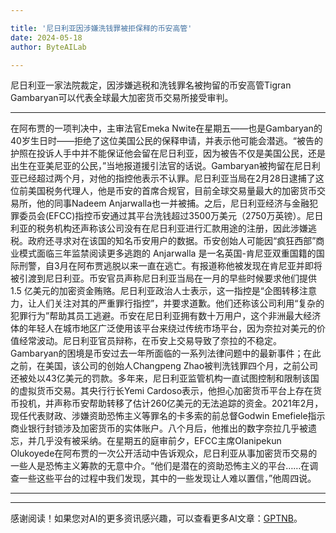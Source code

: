 ```yaml
---

title: '尼日利亚因涉嫌洗钱罪被拒保释的币安高管'
date: 2024-05-18
author: ByteAILab

---
```


尼日利亚一家法院裁定，因涉嫌逃税和洗钱罪名被拘留的币安高管Tigran Gambaryan可以代表全球最大加密货币交易所接受审判。

---
在阿布贾的一项判决中，主审法官Emeka Nwite在星期五——也是Gambaryan的40岁生日时——拒绝了这位美国公民的保释申请，并表示他可能会潜逃。“被告的护照在投诉人手中并不能保证他会留在尼日利亚，因为被告不仅是美国公民，还是出生在亚美尼亚的公民，”当地报道援引法官的话说。Gambaryan被拘留在尼日利亚已经超过两个月，对他的指控他表示不认罪。尼日利亚当局在2月28日逮捕了这位前美国税务代理人，他是币安的首席合规官，目前全球交易量最大的加密货币交易所，他的同事Nadeem Anjarwalla也一并被捕。之后，尼日利亚经济与金融犯罪委员会(EFCC)指控币安通过其平台洗钱超过3500万美元（2750万英镑）。尼日利亚的税务机构还声称该公司没有在尼日利亚进行汇款用途的注册，因此涉嫌逃税。政府还寻求对在该国的知名币安用户的数据。币安创始人可能因“疯狂西部”商业模式面临三年监禁阅读更多逃跑的 Anjarwalla 是一名英国-肯尼亚双重国籍的国际刑警，自3月在阿布贾逃脱以来一直在逃亡。有报道称他被发现在肯尼亚并即将被引渡到尼日利亚。币安官员声称尼日利亚当局在一月的早些时候要求他们提供1.5 亿美元的加密资金贿赂。尼日利亚政治人士表示，这一指控是“企图转移注意力，让人们关注对其的严重罪行指控”，并要求道歉。他们还称该公司利用“复杂的犯罪行为”帮助其员工逃避。币安在尼日利亚拥有数十万用户，这个非洲最大经济体的年轻人在城市地区广泛使用该平台来绕过传统市场平台，因为奈拉对美元的价值经常波动。尼日利亚官员辩称，在币安上交易导致了奈拉的不稳定。Gambaryan的困境是币安过去一年所面临的一系列法律问题中的最新事件；在此之前，在美国，该公司的创始人Changpeng Zhao被判洗钱罪四个月，之前公司还被处以43亿美元的罚款。多年来，尼日利亚监管机构一直试图控制和限制该国的虚拟货币交易。其央行行长Yemi Cardoso表示，他担心加密货币平台上存在货币投机，并声称币安帮助转移了估计260亿美元的无法追踪的资金。2021年2月，现任代表财政、涉嫌资助恐怖主义等罪名的卡多索的前总督Godwin Emefiele指示商业银行封锁涉及加密货币的实体账户。八个月后，他推出的数字奈拉几乎被遗忘，并几乎没有被采纳。在星期五的庭审前夕，EFCC主席Olanipekun Olukoyede在阿布贾的一次公开活动中告诉观众，尼日利亚从事加密货币交易的一些人是恐怖主义筹款的无意中介。“他们是潜在的资助恐怖主义的平台……在调查一些这些平台的过程中我们发现，其中的一些发现让人难以置信，”他周四说。

---
---
感谢阅读！如果您对AI的更多资讯感兴趣，可以查看更多AI文章：[GPTNB](https://gptnb.com)。